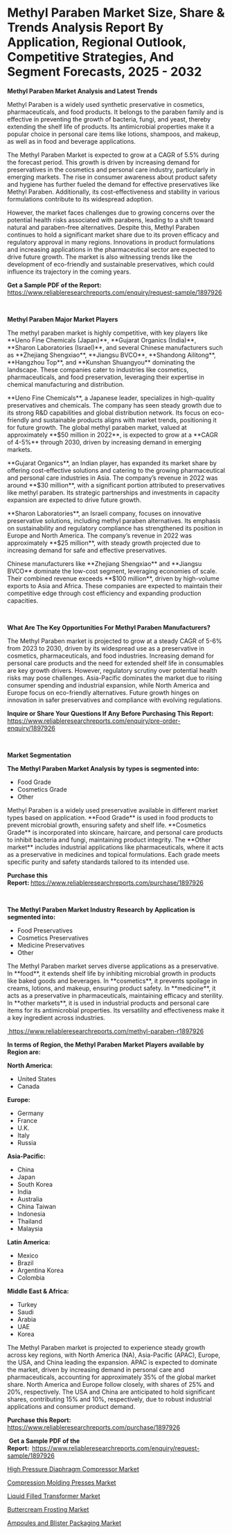 <p><h1>Methyl Paraben Market Size, Share & Trends Analysis Report By Application, Regional Outlook, Competitive Strategies, And Segment Forecasts, 2025 - 2032</h1></p><p><strong>Methyl Paraben Market Analysis and Latest Trends</strong></p>
<p><p>Methyl Paraben is a widely used synthetic preservative in cosmetics, pharmaceuticals, and food products. It belongs to the paraben family and is effective in preventing the growth of bacteria, fungi, and yeast, thereby extending the shelf life of products. Its antimicrobial properties make it a popular choice in personal care items like lotions, shampoos, and makeup, as well as in food and beverage applications.</p><p>The Methyl Paraben Market is expected to grow at a CAGR of 5.5% during the forecast period. This growth is driven by increasing demand for preservatives in the cosmetics and personal care industry, particularly in emerging markets. The rise in consumer awareness about product safety and hygiene has further fueled the demand for effective preservatives like Methyl Paraben. Additionally, its cost-effectiveness and stability in various formulations contribute to its widespread adoption.</p><p>However, the market faces challenges due to growing concerns over the potential health risks associated with parabens, leading to a shift toward natural and paraben-free alternatives. Despite this, Methyl Paraben continues to hold a significant market share due to its proven efficacy and regulatory approval in many regions. Innovations in product formulations and increasing applications in the pharmaceutical sector are expected to drive future growth. The market is also witnessing trends like the development of eco-friendly and sustainable preservatives, which could influence its trajectory in the coming years.</p></p>
<p><strong>Get a Sample PDF of the Report:&nbsp;</strong> <a href="https://www.reliableresearchreports.com/enquiry/request-sample/1897926?utm_campaign=32&utm_medium=2&utm_source=Github&utm_content=ia&utm_term=24012025&utm_id=methyl-paraben">https://www.reliableresearchreports.com/enquiry/request-sample/1897926</a></p>
<p>&nbsp;</p>
<p><strong>Methyl Paraben Major Market Players</strong></p>
<p><p>The methyl paraben market is highly competitive, with key players like **Ueno Fine Chemicals (Japan)**, **Gujarat Organics (India)**, **Sharon Laboratories (Israel)**, and several Chinese manufacturers such as **Zhejiang Shengxiao**, **Jiangsu BVCO**, **Shandong Ailitong**, **Hangzhou Top**, and **Kunshan Shuangyou** dominating the landscape. These companies cater to industries like cosmetics, pharmaceuticals, and food preservation, leveraging their expertise in chemical manufacturing and distribution.</p><p>**Ueno Fine Chemicals**, a Japanese leader, specializes in high-quality preservatives and chemicals. The company has seen steady growth due to its strong R&D capabilities and global distribution network. Its focus on eco-friendly and sustainable products aligns with market trends, positioning it for future growth. The global methyl paraben market, valued at approximately **$50 million in 2022**, is expected to grow at a **CAGR of 4-5%** through 2030, driven by increasing demand in emerging markets.</p><p>**Gujarat Organics**, an Indian player, has expanded its market share by offering cost-effective solutions and catering to the growing pharmaceutical and personal care industries in Asia. The company’s revenue in 2022 was around **$30 million**, with a significant portion attributed to preservatives like methyl paraben. Its strategic partnerships and investments in capacity expansion are expected to drive future growth.</p><p>**Sharon Laboratories**, an Israeli company, focuses on innovative preservative solutions, including methyl paraben alternatives. Its emphasis on sustainability and regulatory compliance has strengthened its position in Europe and North America. The company’s revenue in 2022 was approximately **$25 million**, with steady growth projected due to increasing demand for safe and effective preservatives.</p><p>Chinese manufacturers like **Zhejiang Shengxiao** and **Jiangsu BVCO** dominate the low-cost segment, leveraging economies of scale. Their combined revenue exceeds **$100 million**, driven by high-volume exports to Asia and Africa. These companies are expected to maintain their competitive edge through cost efficiency and expanding production capacities.</p></p>
<p>&nbsp;</p>
<p><strong>What Are The Key Opportunities For Methyl Paraben Manufacturers?</strong></p>
<p><p>The Methyl Paraben market is projected to grow at a steady CAGR of 5-6% from 2023 to 2030, driven by its widespread use as a preservative in cosmetics, pharmaceuticals, and food industries. Increasing demand for personal care products and the need for extended shelf life in consumables are key growth drivers. However, regulatory scrutiny over potential health risks may pose challenges. Asia-Pacific dominates the market due to rising consumer spending and industrial expansion, while North America and Europe focus on eco-friendly alternatives. Future growth hinges on innovation in safer preservatives and compliance with evolving regulations.</p></p>
<p><strong>Inquire or Share Your Questions If Any Before Purchasing This Report:</strong> <a href="https://www.reliableresearchreports.com/enquiry/pre-order-enquiry/1897926?utm_campaign=32&utm_medium=2&utm_source=Github&utm_content=ia&utm_term=24012025&utm_id=methyl-paraben">https://www.reliableresearchreports.com/enquiry/pre-order-enquiry/1897926</a></p>
<p>&nbsp;</p>
<p><strong>Market Segmentation</strong></p>
<p><strong>The Methyl Paraben Market Analysis by types is segmented into:</strong></p>
<p><ul><li>Food Grade</li><li>Cosmetics Grade</li><li>Other</li></ul></p>
<p><p>Methyl Paraben is a widely used preservative available in different market types based on application. **Food Grade** is used in food products to prevent microbial growth, ensuring safety and shelf life. **Cosmetics Grade** is incorporated into skincare, haircare, and personal care products to inhibit bacteria and fungi, maintaining product integrity. The **Other market** includes industrial applications like pharmaceuticals, where it acts as a preservative in medicines and topical formulations. Each grade meets specific purity and safety standards tailored to its intended use.</p></p>
<p><strong>Purchase this Report:&nbsp;</strong><a href="https://www.reliableresearchreports.com/purchase/1897926?utm_campaign=32&utm_medium=2&utm_source=Github&utm_content=ia&utm_term=24012025&utm_id=methyl-paraben">https://www.reliableresearchreports.com/purchase/1897926</a></p>
<p>&nbsp;</p>
<p><strong>The Methyl Paraben Market Industry Research by Application is segmented into:</strong></p>
<p><ul><li>Food Preservatives</li><li>Cosmetics Preservatives</li><li>Medicine Preservatives</li><li>Other</li></ul></p>
<p><p>The Methyl Paraben market serves diverse applications as a preservative. In **food**, it extends shelf life by inhibiting microbial growth in products like baked goods and beverages. In **cosmetics**, it prevents spoilage in creams, lotions, and makeup, ensuring product safety. In **medicine**, it acts as a preservative in pharmaceuticals, maintaining efficacy and sterility. In **other markets**, it is used in industrial products and personal care items for its antimicrobial properties. Its versatility and effectiveness make it a key ingredient across industries.</p></p>
<p><a href="https://www.reliableresearchreports.com/methyl-paraben-r1897926?utm_campaign=32&utm_medium=2&utm_source=Github&utm_content=ia&utm_term=24012025&utm_id=methyl-paraben">&nbsp;https://www.reliableresearchreports.com/methyl-paraben-r1897926</a></p>
<p><strong>In terms of Region, the Methyl Paraben Market Players available by Region are:</strong></p>
<p>
    <p> <strong> North America: </strong>
        <ul>
            <li>United States</li>
            <li>Canada</li>
        </ul>
        </p> 
    <p> <strong> Europe: </strong>
        <ul>
            <li>Germany</li>
            <li>France</li>
            <li>U.K.</li>
            <li>Italy</li>
            <li>Russia</li>
        </ul>
        </p> 
    <p> <strong> Asia-Pacific: </strong>
        <ul>
            <li>China</li>
            <li>Japan</li>
            <li>South Korea</li>
            <li>India</li>
            <li>Australia</li>
            <li>China Taiwan</li>
            <li>Indonesia</li>
            <li>Thailand</li>
            <li>Malaysia</li>
        </ul>
        </p> 
    <p> <strong> Latin America: </strong>
        <ul>
            <li>Mexico</li>
            <li>Brazil</li>
            <li>Argentina Korea</li>
            <li>Colombia</li>
        </ul>
        </p> 
    <p> <strong> Middle East & Africa: </strong>
        <ul>
            <li>Turkey</li>
            <li>Saudi</li>
            <li>Arabia</li>
            <li>UAE</li>
            <li>Korea</li>
        </ul>
    </p>
    </p>
<p><p>The Methyl Paraben market is projected to experience steady growth across key regions, with North America (NA), Asia-Pacific (APAC), Europe, the USA, and China leading the expansion. APAC is expected to dominate the market, driven by increasing demand in personal care and pharmaceuticals, accounting for approximately 35% of the global market share. North America and Europe follow closely, with shares of 25% and 20%, respectively. The USA and China are anticipated to hold significant shares, contributing 15% and 10%, respectively, due to robust industrial applications and consumer product demand.</p></p>
<p><strong>Purchase this Report: </strong><a href="https://www.reliableresearchreports.com/purchase/1897926?utm_campaign=32&utm_medium=2&utm_source=Github&utm_content=ia&utm_term=24012025&utm_id=methyl-paraben">https://www.reliableresearchreports.com/purchase/1897926</a></p>
<p>&nbsp;<strong>Get a Sample PDF of the Report:&nbsp;&nbsp;</strong><a href="https://www.reliableresearchreports.com/enquiry/request-sample/1897926?utm_campaign=32&utm_medium=2&utm_source=Github&utm_content=ia&utm_term=24012025&utm_id=methyl-paraben">https://www.reliableresearchreports.com/enquiry/request-sample/1897926</a></p>
<p><strong></strong></p>
<p><p><a href="https://www.linkedin.com/pulse/market-dynamics-high-pressure-diaphragm-compressor-121-growth-hnwaf?utm_campaign=32&utm_medium=2&utm_source=Github&utm_content=ia&utm_term=24012025&utm_id=methyl-paraben">High Pressure Diaphragm Compressor Market</a></p><p><a href="https://www.linkedin.com/pulse/compression-molding-presses-market-report-forward-looking-perspective-ax30f?utm_campaign=32&utm_medium=2&utm_source=Github&utm_content=ia&utm_term=24012025&utm_id=methyl-paraben">Compression Molding Presses Market</a></p><p><a href="https://www.linkedin.com/pulse/liquid-filled-transformer-market-research-report-industry-d6iuf?utm_campaign=32&utm_medium=2&utm_source=Github&utm_content=ia&utm_term=24012025&utm_id=methyl-paraben">Liquid Filled Transformer Market</a></p><p><a href="https://github.com/justalichtenberger/Market-Research-Report-List-1/blob/main/buttercream-frosting-market.md?utm_campaign=32&utm_medium=2&utm_source=Github&utm_content=ia&utm_term=24012025&utm_id=methyl-paraben">Buttercream Frosting Market</a></p><p><a href="https://github.com/arnoldannice0/Market-Research-Report-List-1/blob/main/ampoules-and-blister-packaging-market.md?utm_campaign=32&utm_medium=2&utm_source=Github&utm_content=ia&utm_term=24012025&utm_id=methyl-paraben">Ampoules and Blister Packaging Market</a></p></p>